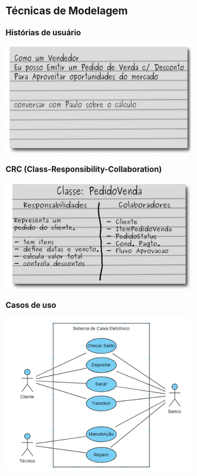 # Técnicas de Modelagem

## Histórias de usuário

![historia_usuario.png](../imagens/historia_usuario.png)

## CRC (Class-Responsibility-Collaboration)

![cartao_crc.png](../imagens/cartao_crc.png)

## Casos de uso

![casos_de_uso_uml](../imagens/casos_de_uso_uml.png)